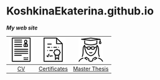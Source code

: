# KoshkinaEkaterina.github.io
**_My web site_**

|![alt text](./assets/curriculum.png "CV")|![alt text](./assets/diploma.png "Certifiactes")|![alt text](./assets/student.png "Master thesis")     |
|:---------------------------------------:|:----------------------------------------------:|:------------------------------------------------------:|
|[CV](./NEW%20JOB.pdf)                   |[Certificates](./certificates)                  |[Master Thesis](./thesis/thesis.pdf)|

